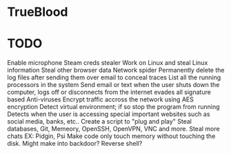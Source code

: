 # TrueBlood



# TODO
Enable microphone
Steam creds stealer
Work on Linux and steal Linux information
Steal other browser data
Network spider
Permanently delete the log files after sending them over email to conceal traces
List all the running processors in the system
Send email or text when the user shuts down the computer, logs off or disconnects from the internet
evades all signature based Anti-viruses
Encrypt traffic accross the network using AES encryption
Detect virtual environment; if so stop the program from running
Detects when the user is accessing special important websites such as social media, banks, etc..
Create a script to "plug and play"
Steal databases, Git, Memeory, OpenSSH, OpenVPN, VNC and more. 
Steal more chats EX: Pidgin, Psi
Make code only touch memory without touching the disk.
Might make into backdoor? Reverse shell? 
